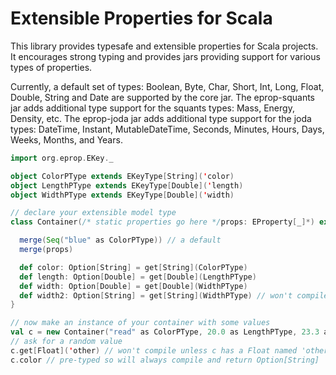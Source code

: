 # Extensible Properties for Scala

This library provides typesafe and extensible properties for Scala projects.
It encourages strong typing and provides jars providing support for various
types of properties.

Currently, a default set of types: Boolean, Byte, Char, Short, Int, Long, 
Float, Double, String and Date are supported by the core jar.  The 
eprop-squants jar adds additional type support for the squants types: Mass, 
Energy, Density, etc.
The eprop-joda jar adds additional type support for the joda types:
DateTime, Instant, MutableDateTime, Seconds, Minutes, Hours, Days, Weeks, 
Months, and Years.

```scala
import org.eprop.EKey._

object ColorPType extends EKeyType[String]('color)
object LengthPType extends EKeyType[Double]('length)
object WidthPType extends EKeyType[Double]('width)

// declare your extensible model type
class Container(/* static properties go here */props: EProperty[_]*) extends Extensible {

  merge(Seq("blue" as ColorPType)) // a default
  merge(props)

  def color: Option[String] = get[String](ColorPType)
  def length: Option[Double] = get[Double](LengthPType)
  def width: Option[Double] = get[Double](WidthPType)
  def width2: Option[String] = get[String](WidthPType) // won't compile as WidthPType's type is Double, not String
}

// now make an instance of your container with some values
val c = new Container("read" as ColorPType, 20.0 as LengthPType, 23.3 as WidthPType)
// ask for a random value
c.get[Float]('other) // won't compile unless c has a Float named 'other
c.color // pre-typed so will always compile and return Option[String]

```
